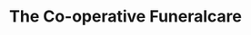 ---
title: "The Co-operative Funeralcare"
url: /lancaster/the-co-operative-funeralcare/
shop: Bestattungen
---